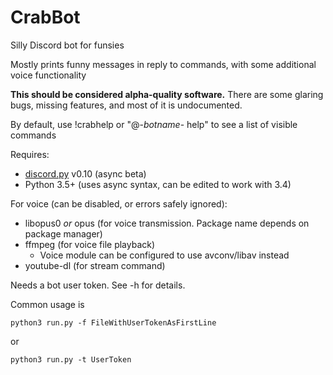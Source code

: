 # CrabBot
Silly Discord bot for funsies

Mostly prints funny messages in reply to commands, with some additional voice functionality

**This should be considered alpha-quality software.**
There are some glaring bugs, missing features, and most of it is undocumented.  

By default, use !crabhelp or "@-*botname*- help" to see a list of visible commands

Requires:
- [discord.py](https://github.com/Rapptz/discord.py) v0.10 (async beta)
- Python 3.5+ (uses async syntax, can be edited to work with 3.4)

For voice (can be disabled, or errors safely ignored):
- libopus0 *or* opus (for voice transmission. Package name depends on package manager)
- ffmpeg (for voice file playback)
    - Voice module can be configured to use avconv/libav instead
- youtube-dl (for stream command)

Needs a bot user token. See -h for details.

Common usage is

`python3 run.py -f FileWithUserTokenAsFirstLine`

or

`python3 run.py -t UserToken`
